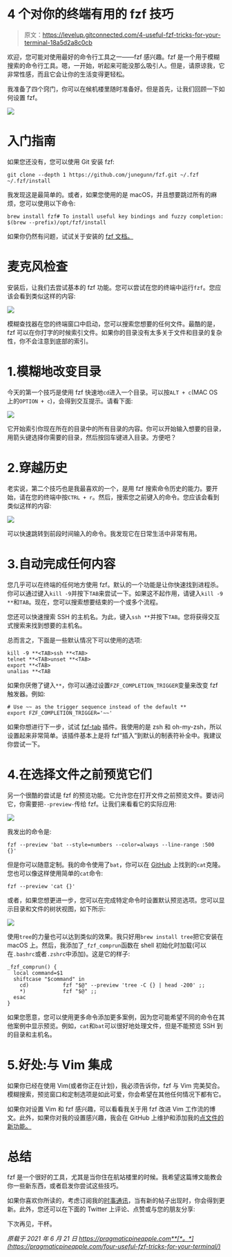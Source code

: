# 4 个对你的终端有用的 fzf 技巧

> 原文：<https://levelup.gitconnected.com/4-useful-fzf-tricks-for-your-terminal-18a5d2a8c0cb>

欢迎，您可能对使用最好的命令行工具之一——fzf 感兴趣。fzf 是一个用于模糊搜索的命令行工具。嗯，一开始，听起来可能没那么吸引人。但是，请原谅我，它非常性感，而且它会让你的生活变得更轻松。

我准备了四个窍门，你可以在候机楼里随时准备好。但是首先，让我们回顾一下如何设置 fzf。

![](img/8e83a00cd7acfdc066431ed4d62c6bd4.png)

# 入门指南

如果您还没有，您可以使用 Git 安装 fzf:

```
git clone --depth 1 https://github.com/junegunn/fzf.git ~/.fzf ~/.fzf/install
```

我发现这是最简单的。或者，如果您使用的是 macOS，并且想要跳过所有的麻烦，您可以使用以下命令:

```
brew install fzf# To install useful key bindings and fuzzy completion:
$(brew --prefix)/opt/fzf/install
```

如果你仍然有问题，试试关于安装的 [fzf 文档。](https://github.com/junegunn/fzf#installation)

# 麦克风检查

安装后，让我们去尝试基本的 fzf 功能。您可以尝试在您的终端中运行`fzf`。您应该会看到类似这样的内容:

![](img/2b660b4bb8435743e2ed0a8422dd223c.png)

模糊查找器在您的终端窗口中启动，您可以搜索您想要的任何文件。最酷的是，fzf 可以在你打字的时候索引文件。如果你的目录没有太多关于文件和目录的复杂性，你不会注意到底部的索引。

# 1.模糊地改变目录

今天的第一个技巧是使用 fzf 快速地`cd`进入一个目录。可以按`ALT + c`(MAC OS 上的`OPTION + c`)，会得到交互提示。请看下面:

![](img/8d8ee2a8039f967011d98b943d43bd28.png)

它开始索引你现在所在的目录中的所有目录的内容。你可以开始输入想要的目录，用箭头键选择你需要的目录，然后按回车键进入目录。方便吧？

# 2.穿越历史

老实说，第二个技巧也是我最喜欢的一个，是用 fzf 搜索命令历史的能力。要开始，请在您的终端中按`CTRL + r`。然后，搜索您之前键入的命令。您应该会看到类似这样的内容:

![](img/e1a733cbb4a820b7992d30eb2fc88558.png)

可以快速跳转到前段时间输入的命令。我发现它在日常生活中非常有用。

# 3.自动完成任何内容

您几乎可以在终端的任何地方使用 fzf。默认的一个功能是让你快速找到进程杀。你可以通过键入`kill -9`并按下`TAB`来尝试一下。如果这不起作用，请键入`kill -9 **`和`TAB`。现在，您可以搜索想要结束的一个或多个流程。

您还可以快速搜索 SSH 的主机名。为此，键入`ssh **`并按下`TAB`。您将获得交互式搜索来找到想要的主机名。

总而言之，下面是一些默认情况下可以使用的选项:

```
kill -9 **<TAB>ssh **<TAB>
telnet **<TAB>unset **<TAB>
export **<TAB>
unalias **<TAB
```

如果你厌倦了键入`**`，你可以通过设置`FZF_COMPLETION_TRIGGER`变量来改变 fzf 触发器。例如:

```
# Use ~~ as the trigger sequence instead of the default **
export FZF_COMPLETION_TRIGGER='~~'
```

如果你想进行下一步，试试 [fzf-tab](https://github.com/Aloxaf/fzf-tab) 插件。我使用的是 zsh 和 oh-my-zsh，所以设置起来非常简单。该插件基本上是将 fzf“插入”到默认的制表符补全中。我建议你尝试一下。

# 4.在选择文件之前预览它们

另一个很酷的尝试是 fzf 的预览功能。它允许您在打开文件之前预览文件。要访问它，你需要把`--preview-`传给 fzf。让我们来看看它的实际应用:

![](img/a579c47d0fe0d83107f55e8361a44e4f.png)

我发出的命令是:

```
fzf --preview 'bat --style=numbers --color=always --line-range :500 {}'
```

但是你可以随意定制。我的命令使用了`bat`，你可以在 [GitHub](https://github.com/sharkdp/bat) 上找到的`cat`克隆。您也可以像这样使用简单的`cat`命令:

```
fzf --preview 'cat {}'
```

或者，如果您想更进一步，您可以在完成特定命令时设置默认预览选项。您可以显示目录和文件的树状视图，如下所示:

![](img/8501e9b334c4195a6ab0dbde279570c0.png)

使用`tree`的力量也可以达到类似的效果。我只好用`brew install tree`把它安装在 macOS 上。然后，我添加了`_fzf_comprun`函数在 shell 初始化时加载(可以在`.bashrc`或者`.zshrc`中添加)。这是它的样子:

```
_fzf_comprun() {
  local command=$1
  shiftcase "$command" in
    cd)           fzf "$@" --preview 'tree -C {} | head -200' ;;
    *)            fzf "$@" ;;
  esac
}
```

如果您愿意，您可以使用更多命令添加更多案例，因为您可能希望不同的命令在其他案例中显示预览。例如，`cat`和`bat`可以很好地处理文件，但是不能预览 SSH 到的目录和主机名。

# 5.好处:与 Vim 集成

如果你已经在使用 Vim(或者你正在计划)，我必须告诉你，fzf 与 Vim 完美契合。模糊搜索，预览窗口和定制选项是如此可爱，你会希望在其他任何情况下都有它。

如果你对设置 Vim 和 fzf 感兴趣，可以看看我关于用 fzf 改进 Vim 工作流的博文。此外，如果你对我的设置感兴趣，我会在 GitHub 上维护和添加我的[点文件的新功能。](https://github.com/nikolalsvk/dotfiles)

# 总结

fzf 是一个很好的工具，尤其是当你住在航站楼里的时候。我希望这篇博文能教会你一些新东西，或者启发你尝试这些技巧。

如果你喜欢你所读的，考虑订阅我的[时事通讯](https://pragmaticpineapple.com/newsletter)，当有新的帖子出现时，你会得到更新。此外，您还可以在下面的 Twitter 上评论、点赞或与您的朋友分享:

下次再见，干杯。

*原载于 2021 年 6 月 21 日 https://pragmaticpineapple.com**[*。*](https://pragmaticpineapple.com/four-useful-fzf-tricks-for-your-terminal/)*